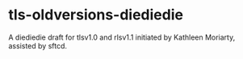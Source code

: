 # tls-oldversions-diediedie

A diediedie draft for tlsv1.0 and rlsv1.1 initiated by Kathleen Moriarty,
assisted by sftcd.
